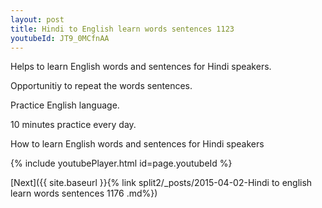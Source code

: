 ```yaml
---
layout: post
title: Hindi to English learn words sentences 1123 
youtubeId: JT9_0MCfnAA
---
```

 
 
Helps to learn English words and sentences for Hindi speakers.

Opportunitiy to repeat the words sentences. 

Practice English language. 
 
10 minutes practice every day. 
 
How to learn English words and sentences for Hindi speakers 
 
{% include youtubePlayer.html id=page.youtubeId %}
 
 
[Next]({{ site.baseurl }}{% link  split2/_posts/2015-04-02-Hindi to english learn words sentences 1176 .md%})
 
